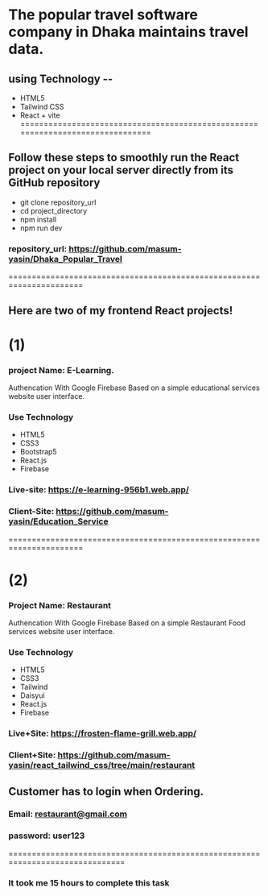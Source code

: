 
# The popular travel software company in Dhaka maintains travel data.

## using Technology --
* HTML5
* Tailwind CSS 
* React + vite
===============================================================================

## Follow these steps to smoothly run the React project on your local server directly from its GitHub repository
* git clone repository_url
* cd project_directory
* npm install
* npm run dev
### repository_url: https://github.com/masum-yasin/Dhaka_Popular_Travel

======================================================================

## Here are two of my frontend React projects!
# (1)
### project Name: E-Learning.
 Authencation With Google Firebase
 Based on a simple educational services website user interface.
### Use Technology 
* HTML5 
* CSS3
* Bootstrap5 
* React.js
* Firebase

### Live-site: https://e-learning-956b1.web.app/
### Client-Site: https://github.com/masum-yasin/Education_Service

======================================================================
# (2)
### Project Name: Restaurant
Authencation With Google Firebase Based on a simple Restaurant Food services website user interface.
### Use Technology
* HTML5 
* CSS3
* Tailwind
* Daisyui
* React.js
* Firebase
### Live+Site: https://frosten-flame-grill.web.app/
### Client+Site: https://github.com/masum-yasin/react_tailwind_css/tree/main/restaurant
## Customer has to login when Ordering.
### Email: restaurant@gmail.com
### password: user123
===============================================================================
### It took me 15 hours to complete this task










